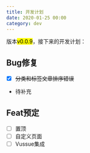 ```yaml
---
title: 开发计划
date: 2020-01-25 00:00
category: dev
---
```


版本<mark>v0.0.9</mark>，接下来的开发计划：
<!-- more -->
## Bug修复
- [x] ~~分类和标签文章排序错误~~
- 待补充

## Feat预定
- [ ] 置顶
- [ ] 自定义页面
- [ ] Vussue集成